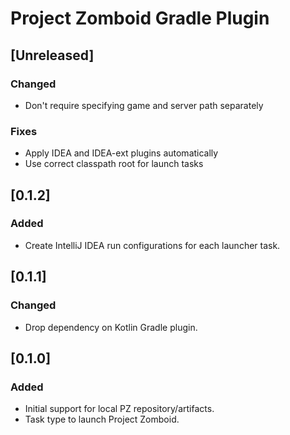 # Project Zomboid Gradle Plugin

## [Unreleased]
### Changed
- Don't require specifying game and server path separately

### Fixes
- Apply IDEA and IDEA-ext plugins automatically
- Use correct classpath root for launch tasks

## [0.1.2]
### Added

- Create IntelliJ IDEA run configurations for each launcher task.

## [0.1.1]
### Changed

- Drop dependency on Kotlin Gradle plugin.

## [0.1.0]
### Added

- Initial support for local PZ repository/artifacts.
- Task type to launch Project Zomboid.